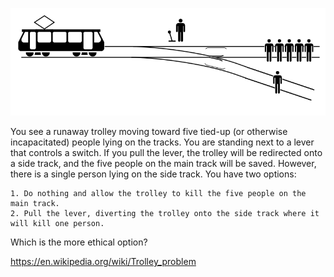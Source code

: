 ![Trolley Problem Image](800px-Trolley_Problem.svg.png?raw=true "Trolley Problem")

You see a runaway trolley moving toward five tied-up (or otherwise incapacitated) people lying on the tracks. You are standing next to a lever that controls a switch. If you pull the lever, the trolley will be redirected onto a side track, and the five people on the main track will be saved. However, there is a single person lying on the side track. You have two options:

    1. Do nothing and allow the trolley to kill the five people on the main track.
    2. Pull the lever, diverting the trolley onto the side track where it will kill one person.

Which is the more ethical option?


https://en.wikipedia.org/wiki/Trolley_problem
